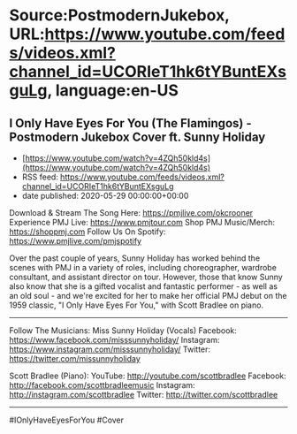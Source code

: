 # Source:PostmodernJukebox, URL:https://www.youtube.com/feeds/videos.xml?channel_id=UCORIeT1hk6tYBuntEXsguLg, language:en-US

## I Only Have Eyes For You (The Flamingos) - Postmodern Jukebox Cover ft. Sunny Holiday
 - [https://www.youtube.com/watch?v=4ZQh50kld4s](https://www.youtube.com/watch?v=4ZQh50kld4s)
 - RSS feed: https://www.youtube.com/feeds/videos.xml?channel_id=UCORIeT1hk6tYBuntEXsguLg
 - date published: 2020-05-29 00:00:00+00:00

Download & Stream The Song Here: https://pmjlive.com/okcrooner
Experience PMJ Live: https://www.pmjtour.com
Shop PMJ Music/Merch:  https://shoppmj.com
Follow Us On Spotify: https://www.pmjlive.com/pmjspotify

Over the past couple of years, Sunny Holiday has worked behind the scenes with PMJ in a variety of roles, including choreographer, wardrobe consultant, and assistant director on tour.  However, those that know Sunny also know that she is a gifted vocalist and fantastic performer - as well as an old soul - and we're excited for her to make her official PMJ debut on the 1959 classic, "I Only Have Eyes For You," with Scott Bradlee on piano. 
____________________________________________

Follow The Musicians:
Miss Sunny Holiday (Vocals)
Facebook: https://www.facebook.com/misssunnyholiday/
Instagram: https://www.instagram.com/misssunnyholiday/
Twitter: https://twitter.com/missunnyholiday

Scott Bradlee (Piano):
YouTube: http://youtube.com/scottbradlee
Facebook: http://facebook.com/scottbradleemusic
Instagram: http://instagram.com/scottbradlee
Twitter: http://twitter.com/scottbradlee

____________________________________________
#IOnlyHaveEyesForYou #Cover

